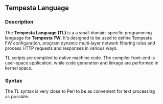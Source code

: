 ## Tempesta Language

### Description

The **Tempesta Language (TL)** is a a small domain-specific programming language
for **Tempesta FW**. It's designed to be used to define Tempesta FW
configuration, program dynamic multi-layer network filtering rules and process
HTTP requests and responses in various ways.

TL scripts are compiled to native machine code. The compiler front-end is
user-space application, while code generation and linkage are performed in
kernel space.


### Syntax

The TL syntax is very close to Perl to be as convenient for text processing as
possible.

